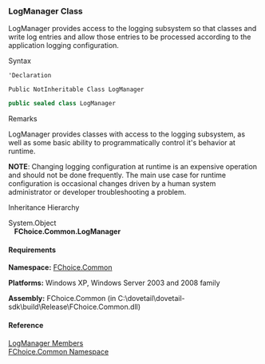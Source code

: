 ﻿### LogManager Class

LogManager provides access to the logging subsystem so that classes and write log entries and allow those entries to be processed according to the application logging configuration.

Syntax

```vbnet
'Declaration

Public NotInheritable Class LogManager 
```

```csharp
public sealed class LogManager 
```

Remarks

LogManager provides classes with access to the logging subsystem, as well as some basic ability to programmatically control it's behavior at runtime.

**NOTE**: Changing logging configuration at runtime is an expensive operation and should not be done frequently. The main use case for runtime configuration is occasional changes driven by a human system administrator or developer troubleshooting a problem.

Inheritance Hierarchy

System.Object  
   **FChoice.Common.LogManager**  

#### Requirements

**Namespace:** [FChoice.Common](FChoice.Common~FChoice.Common_namespace.md)

**Platforms:** Windows XP, Windows Server 2003 and 2008 family

**Assembly:** FChoice.Common (in C:\\dovetail\\dovetail-sdk\\build\\Release\\FChoice.Common.dll)

#### Reference

[LogManager Members](FChoice.Common~FChoice.Common.LogManager_members.md)  
[FChoice.Common Namespace](FChoice.Common~FChoice.Common_namespace.md)